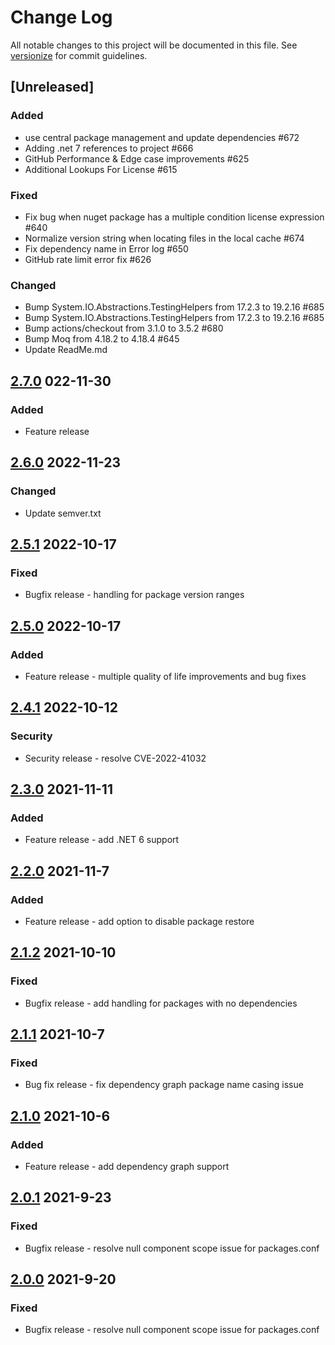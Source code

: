 # Change Log

All notable changes to this project will be documented in this file. See [versionize](https://github.com/versionize/versionize) for commit guidelines.

## [Unreleased]

### Added

- use central package management and update dependencies #672
- Adding .net 7 references to project #666
- GitHub Performance & Edge case improvements #625
- Additional Lookups For License #615

### Fixed

- Fix bug when nuget package has a multiple condition license expression #640
- Normalize version string when locating files in the local cache #674
- Fix dependency name in Error log #650
- GitHub rate limit error fix #626

### Changed

- Bump System.IO.Abstractions.TestingHelpers from 17.2.3 to 19.2.16 #685
- Bump System.IO.Abstractions.TestingHelpers from 17.2.3 to 19.2.16 #685
- Bump actions/checkout from 3.1.0 to 3.5.2 #680
- Bump Moq from 4.18.2 to 4.18.4 #645
- Update ReadMe.md

## [2.7.0](https://github.com/CycloneDX/cyclonedx-dotnet/compare/v2.6.0...v2.7.0) 022-11-30

### Added

- Feature release

## [2.6.0](https://github.com/CycloneDX/cyclonedx-dotnet/compare/v2.5.1...v2.6.0) 2022-11-23

### Changed

- Update semver.txt

## [2.5.1](https://github.com/CycloneDX/cyclonedx-dotnet/compare/v2.5.0...v2.5.1) 2022-10-17

### Fixed

- Bugfix release - handling for package version ranges

## [2.5.0](https://github.com/CycloneDX/cyclonedx-dotnet/compare/v2.4.1...v2.5.0) 2022-10-17

### Added

- Feature release - multiple quality of life improvements and bug fixes

## [2.4.1](https://github.com/CycloneDX/cyclonedx-dotnet/compare/v2.3.0...v2.4.1) 2022-10-12

### Security

- Security release - resolve CVE-2022-41032

## [2.3.0](https://github.com/CycloneDX/cyclonedx-dotnet/compare/v2.2.0...v2.3.0) 2021-11-11

### Added

- Feature release - add .NET 6 support

## [2.2.0](https://github.com/CycloneDX/cyclonedx-dotnet/compare/v2.1.2...v2.2.0) 2021-11-7

### Added

- Feature release - add option to disable package restore

## [2.1.2](https://github.com/CycloneDX/cyclonedx-dotnet/compare/v2.1.1...v2.1.2) 2021-10-10

### Fixed

- Bugfix release - add handling for packages with no dependencies

## [2.1.1](https://github.com/CycloneDX/cyclonedx-dotnet/compare/v2.1.0...v2.1.1) 2021-10-7

### Fixed

- Bug fix release - fix dependency graph package name casing issue

## [2.1.0](https://github.com/CycloneDX/cyclonedx-dotnet/compare/v2.0.1...v2.1.0) 2021-10-6

### Added

- Feature release - add dependency graph support

## [2.0.1](https://github.com/CycloneDX/cyclonedx-dotnet/compare/v2.0.0...v2.0.1) 2021-9-23

### Fixed

- Bugfix release - resolve null component scope issue for packages.conf

## [2.0.0](https://github.com/CycloneDX/cyclonedx-dotnet/compare/v1.6.2...v2.0.0) 2021-9-20

### Fixed

- Bugfix release - resolve null component scope issue for packages.conf
